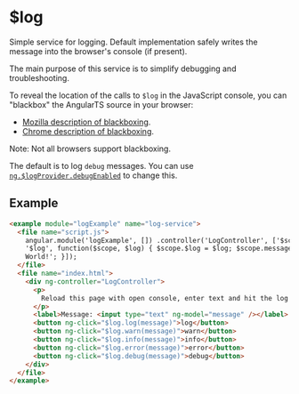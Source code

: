 # $log

Simple service for logging. Default implementation safely writes the message into the browser's console (if present).

The main purpose of this service is to simplify debugging and troubleshooting.

To reveal the location of the calls to `$log` in the JavaScript console, you can "blackbox" the AngularTS source in your browser:

- [Mozilla description of blackboxing](https://developer.mozilla.org/en-US/docs/Tools/Debugger/How_to/Black_box_a_source).
- [Chrome description of blackboxing](https://developer.chrome.com/devtools/docs/blackboxing).

Note: Not all browsers support blackboxing.

The default is to log `debug` messages. You can use [`ng.$logProvider.debugEnabled`](https://docs.angularjs.org/api/ng/provider/$logProvider#debugEnabled) to change this.

## Example

```html
<example module="logExample" name="log-service">
  <file name="script.js">
    angular.module('logExample', []) .controller('LogController', ['$scope',
    '$log', function($scope, $log) { $scope.$log = $log; $scope.message = 'Hello
    World!'; }]);
  </file>
  <file name="index.html">
    <div ng-controller="LogController">
      <p>
        Reload this page with open console, enter text and hit the log button...
      </p>
      <label>Message: <input type="text" ng-model="message" /></label>
      <button ng-click="$log.log(message)">log</button>
      <button ng-click="$log.warn(message)">warn</button>
      <button ng-click="$log.info(message)">info</button>
      <button ng-click="$log.error(message)">error</button>
      <button ng-click="$log.debug(message)">debug</button>
    </div>
  </file>
</example>
```

